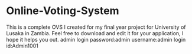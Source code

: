 # Online-Voting-System
This is a complete OVS I created for my final year project for University of Lusaka in Zambia. Feel free to download and edit it for your application, I hope it helps you out.  admin login password:admin username:admin login id:Admin1001
